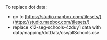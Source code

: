 To replace dot data:
- go to [https://studio.mapbox.com/tilesets/](https://studio.mapbox.com/tilesets/)
- replace k12-seg-schools-4zduy1 data with data/mapping/dotData/csv/allSchools.csv
